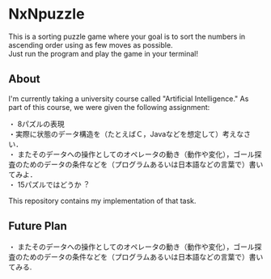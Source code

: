 # NxNpuzzle
This is a sorting puzzle game where your goal is to sort the numbers in ascending order using as few moves as possible.\
Just run the program and play the game in your terminal!

## About
I'm currently taking a university course called "Artificial Intelligence."
As part of this course, we were given the following assignment:

>>
・ 8パズルの表現\
    ・実際に状態のデータ構造を（たとえばＣ，Javaなどを想定して）考えなさい．\
    ・ またそのデータへの操作としてのオペレータの動き（動作や変化），ゴール探査のためのデータの条件などを（プログラムあるいは⽇本語などの⾔葉で）書いてみよ．\
・ 15パズルではどうか︖

This repository contains my implementation of that task.

## Future Plan
・ またそのデータへの操作としてのオペレータの動き（動作や変化），ゴール探査のためのデータの条件などを（プログラムあるいは⽇本語などの⾔葉で）書いてみる.

